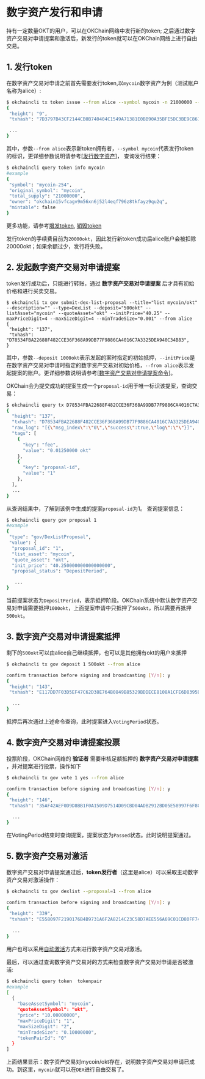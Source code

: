 # 数字资产发行和申请

持有一定数量OKT的用户，可以在OKChain网络中发行新的token; 之后通过数字资产交易对申请提案和激活后，新发行的token就可以在OKChain网络上进行自由交易。

## 1. 发行token

在数字资产交易对申请之前首先需要发行token,以`mycoin`数字资产为例（测试账户名称为alice）:

```sh
$ okchaincli tx token issue --from alice --symbol mycoin -n 21000000 --whole-name 'mycoin'
{
 "height": "9",
 "txhash": "7D3797B43CF2144CB0B740404C1549A71381E0BB90A35BFE5DC3BE9C86103226",

 ...
}
```
其中，参数`--from alice`表示新token拥有者，`--symbol mycoin`代表发行token的标识，更详细参数说明请参考[[发行数字资产](./command/token.html#id2)]， 查询发行结果：

```sh
$ okchaincli query token info mycoin
#example
{
 "symbol": "mycoin-254",
 "original_symbol": "mycoin",
 "total_supply": "21000000",
 "owner": "okchain15vfcagv9m56xn6j52l4eqf796z8tkfayz9qu2q",
 "mintable": false
}
```
更多功能，请参考[增发token](./command/token.html#id6), [销毁token](./command/token.html#id10)

发行token的手续费目前为`20000okt`，因此发行新token成功后alice账户会被扣除20000okt；如果余额过少，发行将失败。

## 2. 发起数字资产交易对申请提案

token发行成功后，只能进行转账，通过 **数字资产交易对申请提案** 后才具有初始价格和进行买卖交易。

```
$ okchaincli tx gov submit-dex-list-proposal --title="list mycoin/okt" --description="" --type=DexList --deposit="500okt" --listAsset="mycoin" --quoteAsset="okt" --initPrice="40.25" --maxPriceDigit=4 --maxSizeDigit=4 --minTradeSize="0.001" --from alice
{
 "height": "137",
 "txhash": "D78534FBA22688F482CCE36F368A99DB77F9886CA4016C7A3325DEA940C34B83",
}
```
其中，参数`--deposit 1000okt`表示发起的案时指定的初始抵押，`--initPrice`是在数字资产交易对申请时指定的数字资产交易对初始价格，`--from alice`表示发起提案的账户。更详细参数说明请参考[[数字资产交易对申请提案命令](./command/gov.html###数字资产交易对申请提案命令)]。   

OKChain会为提交成功的提案生成一个`proposal-id`用于唯一标识该提案，查询交易：
```sh
$ okchaincli query tx D78534FBA22688F482CCE36F368A99DB77F9886CA4016C7A3325DEA940C34B83
{
  "height": "137",
  "txhash": "D78534FBA22688F482CCE36F368A99DB77F9886CA4016C7A3325DEA940C34B83",
  "raw_log": "[{\"msg_index\":\"0\",\"success\":true,\"log\":\"\"}]",
  "tags": [
    {
      "key": "fee",
      "value": "0.01250000 okt"
    },
    {
      "key": "proposal-id",
      "value": "1"
    },
  ],
  ...
}
```
从查询结果中，了解到该例中生成的提案`proposal-id`为1。
查询提案信息：

```sh
$ okchaincli query gov proposal 1
#example
{
 "type": "gov/DexListProposal",
 "value": {
  "proposal_id": "1",
  "list_asset": "mycoin",
  "quote_asset": "okt",
  "init_price": "40.250000000000000000",
  "proposal_status": "DepositPeriod",

   ...
}
```
当前提案状态为`DepositPeriod`，表示抵押阶段。OKChain系统中默认数字资产交易对申请需要抵押`1000okt`，上面提案申请中只抵押了`500okt`，所以需要再抵押`500okt`。

## 3. 数字资产交易对申请提案抵押

剩下的`500okt`可以由alice自己继续抵押，也可以是其他拥有okt的用户来抵押
```sh
$ okchaincli tx gov deposit 1 500okt --from alice

confirm transaction before signing and broadcasting [Y/n]: y
{
 "height": "143",
 "txhash": "E117DD7F03D5EF47C62D38E764B0849B85329BDDECE8108A1CFE6D8395B9D4C4",

  ...
}
```
抵押后再次通过上述命令查询，此时提案进入`VotingPeriod`状态。

## 4. 数字资产交易对申请提案投票

投票阶段，OKChain网络的 **验证者** 需要审核足额抵押的 **数字资产交易对申请提案** ，并对提案进行投票，操作如下
```sh
$ okchaincli tx gov vote 1 yes --from alice

confirm transaction before signing and broadcasting [Y/n]: y
{
 "height": "146",
 "txhash": "35AF42AEF0D9D8BB1F0A1509D7514D09CBD04ADB2912BD05E58997F6F8C1D36A",

  ...
}
```
在VotingPeriod结束时查询提案，提案状态为`Passed`状态。此时说明提案通过。

## 5. 数字资产交易对激活

数字资产交易对申请提案通过后，**token发行者**（这里是alice）可以采取主动数字资产交易对激活操作：

```sh
$ okchaincli tx gov dexlist --proposal=1 --from alice

confirm transaction before signing and broadcasting [Y/n]: y
{
 "height": "339",
 "txhash": "E558097F2190176B4B9731A6F2A8214C23C58D7AEE556A69C01CD80FF74F750E",
 
  ...
}
```
用户也可以采用[自动激活](../governance/dexlist.html)方式来进行数字资产交易对激活。

最后，可以通过查询数字资产交易对的方式来检查数字资产交易对申请是否被激活:
```sh 
$ okchaincli query token  tokenpair
#example
[
  {
    "baseAssetSymbol": "mycoin",
    "quoteAssetSymbol": "okt",
    "price": "10.00000000",
    "maxPriceDigit": "1",
    "maxSizeDigit": "2",
    "minTradeSize": "0.10000000",
    "tokenPairId": "0"
  }
]
```
上面结果显示：数字资产交易对mycoin/okt存在，说明数字资产交易对申请已成功。到这里，`mycoin`就可以在`DEX`进行自由交易了。
